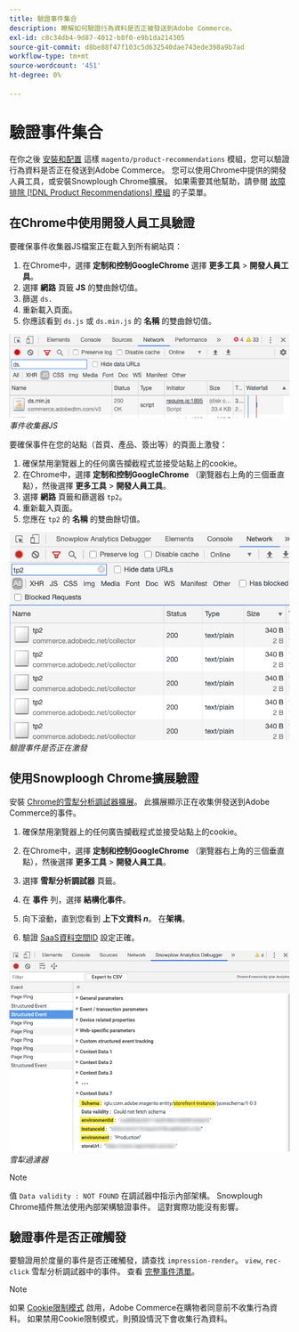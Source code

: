 ```yaml
---
title: 驗證事件集合
description: 瞭解如何驗證行為資料是否正被發送到Adobe Commerce。
exl-id: c8c34db4-9d87-4012-b8f0-e9b1da214305
source-git-commit: d8be88f47f103c5d632540dae743ede398a9b7ad
workflow-type: tm+mt
source-wordcount: '451'
ht-degree: 0%

---
```


# 驗證事件集合

在你之後 [安裝和配置](install-configure.md) 這樣 `magento/product-recommendations` 模組，您可以驗證行為資料是否正在發送到Adobe Commerce。 您可以使用Chrome中提供的開發人員工具，或安裝Snowplough Chrome擴展。 如果需要其他幫助，請參閱 [故障排除 [!DNL Product Recommendations] 模組](https://experienceleague.adobe.com/docs/commerce-knowledge-base/kb/troubleshooting/miscellaneous/troubleshoot-product-recommendations-module-in-magento-commerce.html) 的子菜單。

## 在Chrome中使用開發人員工具驗證

要確保事件收集器JS檔案正在載入到所有網站頁：

1. 在Chrome中，選擇 **定制和控制GoogleChrome** 選擇 **更多工具** > **開發人員工具**。
1. 選擇 **網路** 頁籤 **JS** 的雙曲餘切值。
1. 篩選 `ds.`
1. 重新載入頁面。
1. 你應該看到 `ds.js` 或 `ds.min.js` 的 **名稱** 的雙曲餘切值。

![事件收集器JS](assets/filter-ds.png)
_事件收集器JS_

要確保事件在您的站點（首頁、產品、簽出等）的頁面上激發：

1. 確保禁用瀏覽器上的任何廣告攔截程式並接受站點上的cookie。
1. 在Chrome中，選擇 **定制和控制GoogleChrome** （瀏覽器右上角的三個垂直點），然後選擇 **更多工具** > **開發人員工具**。
1. 選擇 **網路** 頁籤和篩選器 `tp2`。
1. 重新載入頁面。
1. 您應在 `tp2` 的 **名稱** 的雙曲餘切值。

![激發事件](assets/filter-tp2.png)
_驗證事件是否正在激發_

## 使用Snowploogh Chrome擴展驗證

安裝 [Chrome的雪犁分析調試器擴展](https://chrome.google.com/webstore/detail/snowplow-analytics-debugg/jbnlcgeengmijcghameodeaenefieedm)。 此擴展顯示正在收集併發送到Adobe Commerce的事件。

1. 確保禁用瀏覽器上的任何廣告攔截程式並接受站點上的cookie。

1. 在Chrome中，選擇 **定制和控制GoogleChrome** （瀏覽器右上角的三個垂直點），然後選擇 **更多工具** > **開發人員工具**。

1. 選擇 **雪犁分析調試器** 頁籤。

1. 在 **事件** 列，選擇 **結構化事件**。

1. 向下滾動，直到您看到 **上下文資料 _n_**。 在&#x200B;**架構**。

1. 驗證 [SaaS資料空間ID](https://experienceleague.adobe.com/docs/commerce-admin/config/services/saas.html) 設定正確。

![雪犁過濾器](assets/snowplow-filter.png)
_雪犁過濾器_

>[!NOTE]
>
> 值 `Data validity : NOT FOUND` 在調試器中指示內部架構。 Snowplough Chrome插件無法使用內部架構驗證事件。 這對實際功能沒有影響。

## 驗證事件是否正確觸發

要驗證用於度量的事件是否正確觸發，請查找 `impression-render`。 `view`, `rec-click` 雪犁分析調試器中的事件。 查看 [完整事件清單](https://experienceleague.adobe.com/docs/commerce-merchant-services/product-recommendations/developer/events.html)。

>[!NOTE]
>
> 如果 [Cookie限制模式](https://experienceleague.adobe.com/docs/commerce-admin/start/compliance/privacy/compliance-cookie-law.html) 啟用，Adobe Commerce在購物者同意前不收集行為資料。 如果禁用Cookie限制模式，則預設情況下會收集行為資料。
